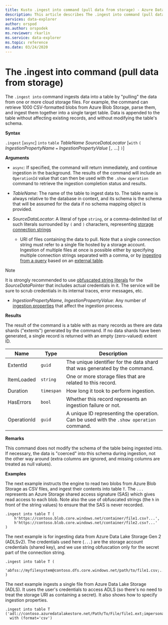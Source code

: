 ```yaml
---
title: Kusto .ingest into command (pull data from storage) - Azure Data Explorer
description: This article describes The .ingest into command (pull data from storage) in Azure Data Explorer.
services: data-explorer
author: orspod
ms.author: orspodek
ms.reviewer: rkarlin
ms.service: data-explorer
ms.topic: reference
ms.date: 03/24/2020
---
```

# The .ingest into command (pull data from storage)

The `.ingest into` command ingests data into a table by "pulling" the data
from one or more cloud storage files.
For example, the command
can retrieve 1000 CSV-formatted blobs from Azure Blob Storage, parse
them, and ingest them together into a single target table.
Data is appended to the table
without affecting existing records, and without modifying the table's schema.

**Syntax**

`.ingest` [`async`] `into` `table` *TableName* *SourceDataLocator* [`with` `(` *IngestionPropertyName* `=` *IngestionPropertyValue* [`,` ...] `)`]

**Arguments**

* `async`: If specified, the command will return immediately, and continue
  ingestion in the background. The results of the command will include
  an `OperationId` value that can then be used with the `.show operation`
  command to retrieve the ingestion completion status and results.
  
* *TableName*: The name of the table to ingest data to.
  The table name is always relative to the database in context,
  and its schema is the schema that will be assumed for the data
  if no schema mapping object is provided.

* *SourceDataLocator*: A literal of type `string`, or a comma-delimited list of such
  literals surrounded by `(` and `)` characters, representing [storage connection strings](../../api/connection-strings/storage.md)
  - URI of files containing the data to pull. Note that a single connection string must refer to a
  single file hosted by a storage account. Ingestion of multiple files at once is possible either by specifying multiple
  connection strings separated with a comma, or by [ingesting from a query](ingestion-from-query.md) based on an [external table](../exernaltables.md).

> [!NOTE]
> It is strongly recommended to use [obfuscated string literals](../../query/scalar-data-types/string.md#obfuscated-string-literals)
> for the *SourceDataPointer* that includes actual credentials in it.
> The service will be sure to scrub credentials
> in its internal traces, error messages, etc.

* *IngestionPropertyName*, *IngestionPropertyValue*: Any number of
  [ingestion properties](../../../ingestion-properties.md) that affect the ingestion process.

**Results**

The result of the command is a table with as many records
as there are data shards ("extents") generated by the command.
If no data shards have been generated, a single record is returned
with an empty (zero-valued) extent ID.

|Name       |Type      |Description                                                                |
|-----------|----------|---------------------------------------------------------------------------|
|ExtentId   |`guid`    |The unique identifier for the data shard that was generated by the command.|
|ItemLoaded |`string`  |One or more storage files that are related to this record.             |
|Duration   |`timespan`|How long it took to perform ingestion.                                     |
|HasErrors  |`bool`    |Whether this record represents an ingestion failure or not.                |
|OperationId|`guid`    |A unique ID representing the operation. Can be used with the `.show operation` command.|

**Remarks**

This command does not modify the schema of the table being ingested into.
If necessary, the data is "coerced" into this schema during ingestion,
not the other way around (extra columns are ignored, and missing columns
are treated as null values).

**Examples**

The next example instructs the engine to read two blobs from Azure Blob Storage
as CSV files, and ingest their contents into table `T`. The `...` represents
an Azure Storage shared access signature (SAS) which gives read access to each
blob. Note also the use of obfuscated strings (the `h` in front of the string
values) to ensure that the SAS is never recorded.

```kusto
.ingest into table T (
    h'https://contoso.blob.core.windows.net/container/file1.csv?...',
    h'https://contoso.blob.core.windows.net/container/file2.csv?...'
)
```

The next example is for ingesting data from Azure Data Lake Storage Gen 2
(ADLSv2). The credentials used here (`...`) are the storage account credentials
(shared key), and we use string obfuscation only for the secret part of the
connection string.

```kusto
.ingest into table T (
  'abfss://myfilesystem@contoso.dfs.core.windows.net/path/to/file1.csv;...'
)
```

The next example ingests a single file from Azure Data Lake Storage (ADLS).
It uses the user's credentials to access ADLS (so there's no need to treat
the storage URI as containing a secret). It also shows how to specify ingestion
properties.

```kusto
.ingest into table T ('adl://contoso.azuredatalakestore.net/Path/To/File/file1.ext;impersonate')
  with (format='csv')
```

